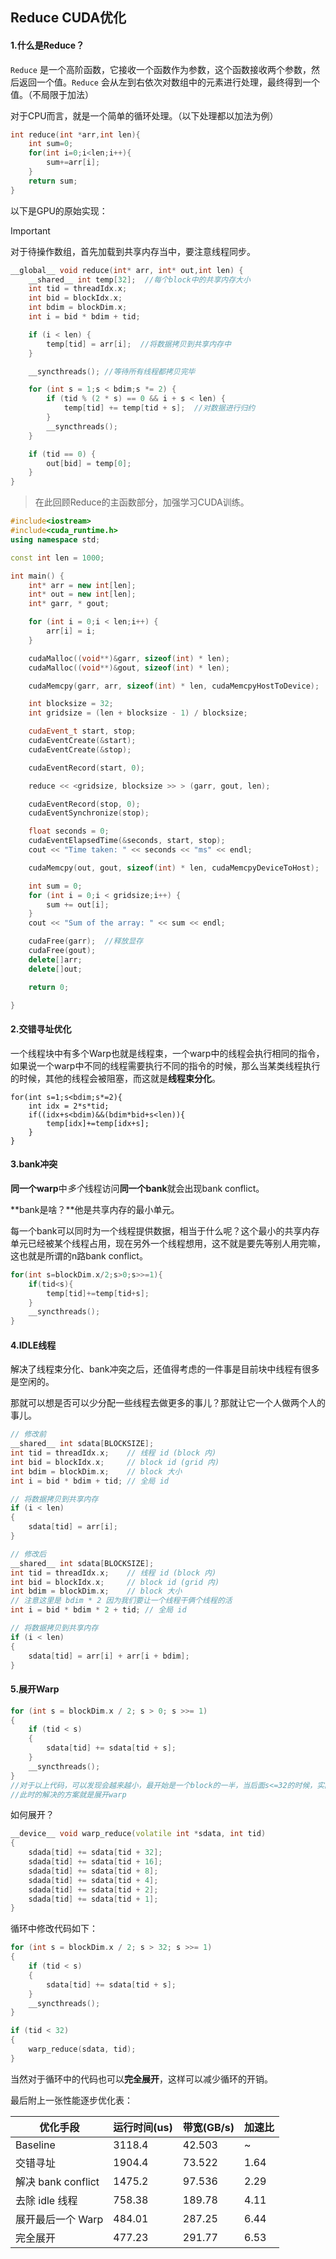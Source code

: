 ## Reduce CUDA优化

#### 1.什么是Reduce？

`Reduce` 是一个高阶函数，它接收一个函数作为参数，这个函数接收两个参数，然后返回一个值。`Reduce` 会从左到右依次对数组中的元素进行处理，最终得到一个值。（不局限于加法）

对于CPU而言，就是一个简单的循环处理。（以下处理都以加法为例）

```c++
int reduce(int *arr,int len){
	int sum=0;
	for(int i=0;i<len;i++){
		sum+=arr[i];
	}
	return sum;
}
```

以下是GPU的原始实现：

> [!IMPORTANT]
>
> 对于待操作数组，首先加载到共享内存当中，要注意线程同步。

```c++
__global__ void reduce(int* arr, int* out,int len) {
    __shared__ int temp[32];  //每个block中的共享内存大小
    int tid = threadIdx.x;
    int bid = blockIdx.x;
    int bdim = blockDim.x;
    int i = bid * bdim + tid;

    if (i < len) {
        temp[tid] = arr[i];  //将数据拷贝到共享内存中
    }

    __syncthreads(); //等待所有线程都拷贝完毕

    for (int s = 1;s < bdim;s *= 2) {
        if (tid % (2 * s) == 0 && i + s < len) {
            temp[tid] += temp[tid + s];  //对数据进行归约
        }
        __syncthreads();
    }

    if (tid == 0) {
        out[bid] = temp[0];
    }
}
```

> 在此回顾Reduce的主函数部分，加强学习CUDA训练。

```c++
#include<iostream>
#include<cuda_runtime.h>
using namespace std;

const int len = 1000;

int main() {
    int* arr = new int[len];
    int* out = new int[len];
    int* garr, * gout;

    for (int i = 0;i < len;i++) {
        arr[i] = i;
    }

    cudaMalloc((void**)&garr, sizeof(int) * len);
    cudaMalloc((void**)&gout, sizeof(int) * len);

    cudaMemcpy(garr, arr, sizeof(int) * len, cudaMemcpyHostToDevice);

    int blocksize = 32;
    int gridsize = (len + blocksize - 1) / blocksize;

    cudaEvent_t start, stop;
    cudaEventCreate(&start);
    cudaEventCreate(&stop);

    cudaEventRecord(start, 0);

    reduce << <gridsize, blocksize >> > (garr, gout, len);

    cudaEventRecord(stop, 0);
    cudaEventSynchronize(stop);

    float seconds = 0;
    cudaEventElapsedTime(&seconds, start, stop);
    cout << "Time taken: " << seconds << "ms" << endl;

    cudaMemcpy(out, gout, sizeof(int) * len, cudaMemcpyDeviceToHost);

    int sum = 0;
    for (int i = 0;i < gridsize;i++) {
        sum += out[i];
    }
    cout << "Sum of the array: " << sum << endl;

    cudaFree(garr);  //释放显存
    cudaFree(gout);
    delete[]arr;
    delete[]out;

    return 0;

}
```

#### 2.交错寻址优化

一个线程块中有多个Warp也就是线程束，一个warp中的线程会执行相同的指令，如果说一个warp中不同的线程需要执行不同的指令的时候，那么当某类线程执行的时候，其他的线程会被阻塞，而这就是**线程束分化**。

```
for(int s=1;s<bdim;s*=2){
	int idx = 2*s*tid;
	if((idx+s<bdim)&&(bdim*bid+s<len)){
		temp[idx]+=temp[idx+s];
	}
}
```

#### 3.bank冲突

**同一个warp**中*多个*线程访问**同一个bank**就会出现bank conflict。

**bank是啥？**他是共享内存的最小单元。

每一个bank可以同时为一个线程提供数据，相当于什么呢？这个最小的共享内存单元已经被某个线程占用，现在另外一个线程想用，这不就是要先等别人用完嘛，这也就是所谓的n路bank conflict。

```c++
for(int s=blockDim.x/2;s>0;s>>=1){
	if(tid<s){
		temp[tid]+=temp[tid+s];
	}
	__syncthreads();
}
```

#### 4.IDLE线程

解决了线程束分化、bank冲突之后，还值得考虑的一件事是目前块中线程有很多是空闲的。

那就可以想是否可以少分配一些线程去做更多的事儿？那就让它一个人做两个人的事儿。

```c++
// 修改前
__shared__ int sdata[BLOCKSIZE];
int tid = threadIdx.x;    // 线程 id (block 内)
int bid = blockIdx.x;     // block id (grid 内)
int bdim = blockDim.x;    // block 大小
int i = bid * bdim + tid; // 全局 id

// 将数据拷贝到共享内存
if (i < len)
{
    sdata[tid] = arr[i];
}

// 修改后
__shared__ int sdata[BLOCKSIZE];
int tid = threadIdx.x;    // 线程 id (block 内)
int bid = blockIdx.x;     // block id (grid 内)
int bdim = blockDim.x;    // block 大小
// 注意这里是 bdim * 2 因为我们要让一个线程干俩个线程的活
int i = bid * bdim * 2 + tid; // 全局 id

// 将数据拷贝到共享内存
if (i < len)
{
    sdata[tid] = arr[i] + arr[i + bdim];
}
```

#### 5.展开Warp

```c++
for (int s = blockDim.x / 2; s > 0; s >>= 1)
{
    if (tid < s)
    {
        sdata[tid] += sdata[tid + s];
    }
    __syncthreads();
}
//对于以上代码，可以发现会越来越小，最开始是一个block的一半，当后面s<=32的时候，实际上我们只用到了一个warp的线程，而一个warp中的线程在SIMD单元上，本来就是同步的，所以没有必要这样做。
//此时的解决的方案就是展开warp
```

如何展开？

```c++
__device__ void warp_reduce(volatile int *sdata, int tid)
{
    sdada[tid] += sdata[tid + 32];
    sdada[tid] += sdata[tid + 16];
    sdada[tid] += sdata[tid + 8];
    sdada[tid] += sdata[tid + 4];
    sdada[tid] += sdata[tid + 2];
    sdada[tid] += sdata[tid + 1];
}
```

循环中修改代码如下：

```c++
for (int s = blockDim.x / 2; s > 32; s >>= 1)
{
    if (tid < s)
    {
        sdata[tid] += sdata[tid + s];
    }
    __syncthreads();
}

if (tid < 32)
{
    warp_reduce(sdata, tid);
}
```

当然对于循环中的代码也可以**完全展开**，这样可以减少循环的开销。

最后附上一张性能逐步优化表：

| 优化手段           | 运行时间(us) | 带宽(GB/s) | 加速比 |
| ------------------ | ------------ | ---------- | ------ |
| Baseline           | 3118.4       | 42.503     | ~      |
| 交错寻址           | 1904.4       | 73.522     | 1.64   |
| 解决 bank conflict | 1475.2       | 97.536     | 2.29   |
| 去除 idle 线程     | 758.38       | 189.78     | 4.11   |
| 展开最后一个 Warp  | 484.01       | 287.25     | 6.44   |
| 完全展开           | 477.23       | 291.77     | 6.53   |